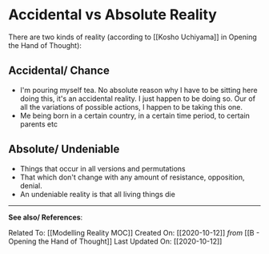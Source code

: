 # Accidental vs Absolute Reality

There are two kinds of reality (according to [[Kosho Uchiyama]] in Opening the Hand of Thought):

## Accidental/ Chance
- I'm pouring myself tea. No absolute reason why I have to be sitting here doing this, it's an accidental reality. I just happen to be doing so. Our of all the variations of possible actions, I happen to be taking this one.
- Me being born in a certain country, in a certain time period, to certain parents etc

## Absolute/ Undeniable 
- Things that occur in all versions and permutations
- That which don't change with any amount of resistance, opposition, denial.
- An undeniable reality is that all living things die



---
**See also/ References**:

Related To: [[Modelling Reality MOC]]
Created On: [[2020-10-12]] *from* [[B - Opening the Hand of Thought]]
Last Updated On: [[2020-10-12]]